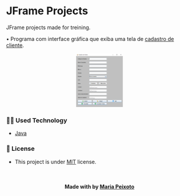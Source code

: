 # JFrame Projects
JFrame projects made for treining. 

• Programa com interface gráfica que exiba uma tela de [cadastro de cliente](https://github.com/mariacpeixoto/JFrame-projects/blob/master/src/Projects/CadastroDeCliente.java).

<p align="center"><img src="./src/assets/img/cadastrodecliente.png" height="25%" width="25%" title="Cadastro de cliente"></p>


<h3>👨‍💻 Used Technology</h3>

- [Java](https://www.zup.com.br/blog/java#:~:text=O%20Java%20%C3%A9%20uma%20linguagem,como%20o%20pai%20do%20Java.)

<!--License session-->
<h3>📝 License</h3>

- This project is under [MIT](./LICENSE.txt) license.


<!--Bottom session-->
<br><h4 align=center>Made with by <a target="_blank" href="https://github.com/mariacpeixoto" >Maria Peixoto</a></h4>
